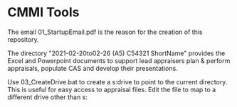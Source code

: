 # CMMI Tools

The email 01_StartupEmail.pdf is the reason for the creation of this repository.

The directory "2021-02-20to02-26 (A5) C54321 ShortName" provides the Excel and Powerpoint documents to support lead appraisers plan & perform appraisals, populate CAS and develop their presentations.

Use 03_CreateDrive.bat to create a s:drive to point to the current directory. This is useful for easy access to appraisal files. Edit the file to map to a different drive other than s:
